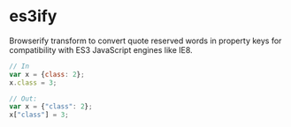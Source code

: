 # es3ify

Browserify transform to convert quote reserved words in property keys for compatibility with ES3 JavaScript engines like IE8.

``` javascript
// In
var x = {class: 2};
x.class = 3;

// Out:
var x = {"class": 2};
x["class"] = 3;
```
